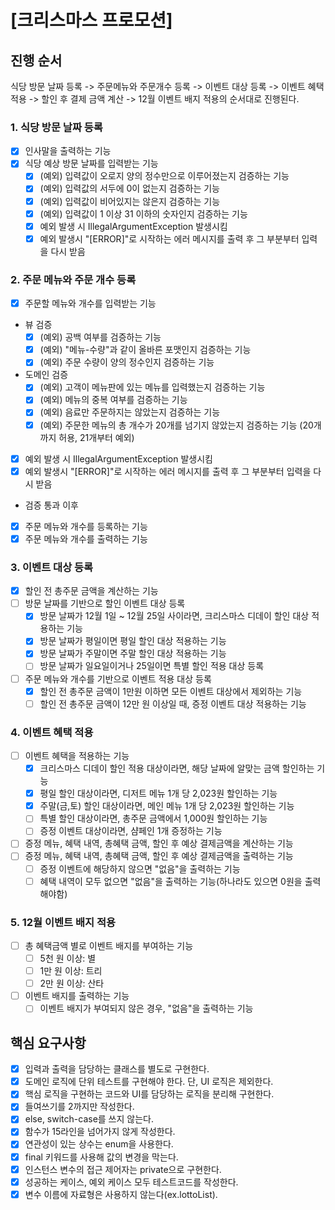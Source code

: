 # [크리스마스 프로모션]

## 진행 순서

식당 방문 날짜 등록 -> 주문메뉴와 주문개수 등록 -> 이벤트 대상 등록 -> 이벤트 혜택 적용 ->
할인 후 결제 금액 계산 -> 12월 이벤트 배지 적용의 순서대로 진행된다.

### 1. 식당 방문 날짜 등록

-[x] 인사말을 출력하는 기능
-[x] 식당 예상 방문 날짜를 입력받는 기능
    -[x] (예외) 입력값이 오로지 양의 정수만으로 이루어졌는지 검증하는 기능
    -[x] (예외) 입력값의 서두에 0이 없는지 검증하는 기능
    -[x] (예외) 입력값이 비어있지는 않은지 검증하는 기능
    -[x] (예외) 입력값이 1 이상 31 이하의 숫자인지 검증하는 기능
    -[x] 예외 발생 시 IllegalArgumentException 발생시킴
    -[x] 예외 발생시 "[ERROR]"로 시작하는 에러 메시지를 출력 후 그 부분부터 입력을 다시 받음

### 2. 주문 메뉴와 주문 개수 등록

-[x] 주문할 메뉴와 개수를 입력받는 기능
- 뷰 검증
  -[x] (예외) 공백 여부를 검증하는 기능
  -[x] (예외) "메뉴-수량"과 같이 올바른 포맷인지 검증하는 기능
  -[x] (예외) 주문 수량이 양의 정수인지 검증하는 기능
- 도메인 검증
    -[x] (예외) 고객이 메뉴판에 있는 메뉴를 입력했는지 검증하는 기능
    -[x] (예외) 메뉴의 중복 여부를 검증하는 기능
    -[x] (예외) 음료만 주문하지는 않았는지 검증하는 기능
    -[x] (예외) 주문한 메뉴의 총 개수가 20개를 넘기지 않았는지 검증하는 기능 (20개까지 허용, 21개부터 예외)
-[x] 예외 발생 시 IllegalArgumentException 발생시킴
-[x] 예외 발생시 "[ERROR]"로 시작하는 에러 메시지를 출력 후 그 부분부터 입력을 다시 받음
- 검증 통과 이후
- [x] 주문 메뉴와 개수를 등록하는 기능
- [x] 주문 메뉴와 개수를 출력하는 기능

### 3. 이벤트 대상 등록
-[x] 할인 전 총주문 금액을 계산하는 기능
-[ ] 방문 날짜를 기반으로 할인 이벤트 대상 등록
    -[x] 방문 날짜가 12월 1일 ~ 12월 25일 사이라면, 크리스마스 디데이 할인 대상 적용하는 기능
    -[x] 방문 날짜가 평일이면 평일 할인 대상 적용하는 기능
    -[x] 방문 날짜가 주말이면 주말 할인 대상 적용하는 기능
    -[ ] 방문 날짜가 일요일이거나 25일이면 특별 할인 적용 대상 등록
-[ ] 주문 메뉴와 개수를 기반으로 이벤트 적용 대상 등록
    -[x] 할인 전 총주문 금액이 1만원 이하면 모든 이벤트 대상에서 제외하는 기능
    -[ ] 할인 전 총주문 금액이 12만 원 이상일 때, 증정 이벤트 대상 적용하는 기능

### 4. 이벤트 혜택 적용

-[ ] 이벤트 혜택을 적용하는 기능
    -[x] 크리스마스 디데이 할인 적용 대상이라면, 해당 날짜에 알맞는 금액 할인하는 기능
    -[x] 평일 할인 대상이라면, 디저트 메뉴 1개 당 2,023원 할인하는 기능
    -[x] 주말(금,토) 할인 대상이라면, 메인 메뉴 1개 당 2,023원 할인하는 기능
    -[ ] 특별 할인 대상이라면, 총주문 금액에서 1,000원 할인하는 기능
    -[ ] 증정 이벤트 대상이라면, 샴페인 1개 증정하는 기능
-[ ] 증정 메뉴, 혜택 내역, 총혜택 금액, 할인 후 예상 결제금액을 계산하는 기능
-[ ] 증정 메뉴, 혜택 내역, 총혜택 금액, 할인 후 예상 결제금액을 출력하는 기능
    -[ ] 증정 이벤트에 해당하지 않으면 "없음"을 출력하는 기능
    -[ ] 혜택 내역이 모두 없으면 "없음"을 출력하는 기능(하나라도 있으면 0원을 출력해야함)

### 5. 12월 이벤트 배지 적용

-[ ] 총 혜택금액 별로 이벤트 배지를 부여하는 기능
    -[ ] 5천 원 이상: 별
    -[ ] 1만 원 이상: 트리
    -[ ] 2만 원 이상: 산타
-[ ] 이벤트 배지를 출력하는 기능
    -[ ] 이벤트 배지가 부여되지 않은 경우, "없음"을 출력하는 기능

## 핵심 요구사항

-[x] 입력과 출력을 담당하는 클래스를 별도로 구현한다.
-[x] 도메인 로직에 단위 테스트를 구현해야 한다. 단, UI 로직은 제외한다.
-[x] 핵심 로직을 구현하는 코드와 UI를 담당하는 로직을 분리해 구현한다.
-[x] 들여쓰기를 2까지만 작성한다.
-[x] else, switch-case를 쓰지 않는다.
-[x] 함수가 15라인을 넘어가지 않게 작성한다.
-[x] 연관성이 있는 상수는 enum을 사용한다.
-[x] final 키워드를 사용해 값의 변경을 막는다.
-[x] 인스턴스 변수의 접근 제어자는 private으로 구현한다.
-[x] 성공하는 케이스, 예외 케이스 모두 테스트코드를 작성한다.
-[x] 변수 이름에 자료형은 사용하지 않는다(ex.lottoList).
